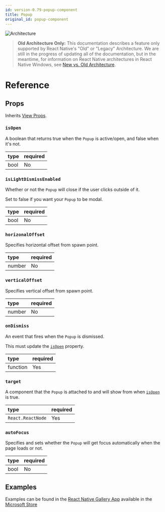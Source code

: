 ```yaml
---
id: version-0.79-popup-component
title: Popup
original_id: popup-component
---
```


![Architecture](https://img.shields.io/badge/architecture-old_only-yellow)

> **Old Architecture Only:** This documentation describes a feature only supported by React Native's "Old" or "Legacy" Architecture. We are still in the progress of updating all of the documentation, but in the meantime, for information on React Native architectures in React Native Windows, see [New vs. Old Architecture](new-architecture.md).

# Reference

## Props

Inherits [View Props](https://reactnative.dev/docs/view#props).

### `isOpen`

A boolean that returns true when the `Popup` is active/open, and false when it's not.

| type | required |
|:--|:--|
| bool | No |

### `isLightDismissEnabled`

Whether or not the `Popup` will close if the user clicks outside of it.

Set to false if you want your `Popup` to be modal.

| type | required |
|:--|:--|
| bool | No |

### `horizonalOffset`

Specifies horizontal offset from spawn point.

| type | required |
|:--|:--|
| number | No |

### `verticalOffset`

Specifies vertical offset from spawn point.

| type | required |
|:--|:--|
| number | No |

### `onDismiss`

An event that fires when the `Popup` is dismissed.

This must update the [`isOpen`](#isopen) property.

| type | required |
|:--|:--|
| function | Yes |

### `target`

A component that the `Popup` is attached to and will show from when [`isOpen`](flyout-component-windows.md#isopen) is true.

| type | required |
|:--|:--|
| `React.ReactNode` | Yes |

### `autoFocus`

Specifies and sets whether the `Popup` will get focus automatically when the page loads or not.

| type | required |
|:--|:--|
| bool | No |

## Examples

Examples can be found in the [React Native Gallery App](https://github.com/microsoft/react-native-gallery/blob/main/src/examples/PopupExamplePage.tsx) available in the [Microsoft Store](http://aka.ms/reactnativegalleryapp)
